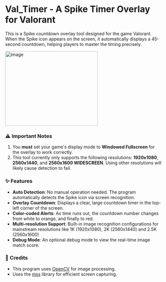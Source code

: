 # Val_Timer - A Spike Timer Overlay for Valorant

This is a Spike countdown overlay tool designed for the game Valorant. When the Spike icon appears on the screen, it automatically displays a 45-second countdown, helping players to master the timing precisely.

<img width="297" height="239" alt="image" src="https://github.com/user-attachments/assets/3f9d5c4e-641e-41ff-86c2-989384cdcf77" />


### ⚠️ Important Notes

1.  You **must** set your game's display mode to **Windowed Fullscreen** for the overlay to work correctly.
2.  This tool currently only supports the following resolutions: **1920x1080**, **2560x1440**, and **2560x1600 WIDESCREEN**. Using other resolutions will likely cause detection to fail.

### ✨ Features

* **Auto Detection**: No manual operation needed. The program automatically detects the Spike icon via screen recognition.
* **Overlay Countdown**: Displays a clear, large countdown timer in the top-left corner of the screen.
* **Color-coded Alerts**: As time runs out, the countdown number changes from white to orange, and finally to red.
* **Multi-resolution Support**: Built-in image recognition configurations for mainstream resolutions like 1K (1920x1080), 2K (2560x1440) and 2.5K (2560x1600)
* **Debug Mode**: An optional debug mode to view the real-time image match score.


### 📝 Credits

* This program uses [OpenCV](https://opencv.org/) for image processing.
* Uses the [mss](https://python-mss.readthedocs.io/) library for efficient screen capturing.
